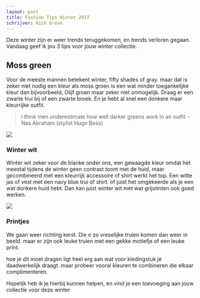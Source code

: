 ```yaml
---
layout: post
title: Fashion Tips Winter 2017
schrijver: Nick Greve
---
```

Deze winter zijn er weer trends teruggekomen, en trends verloren gegaan. Vandaag geef ik jou 3 tips voor jouw winter collectie.

## Moss green
Voor de meeste mannen betekent winter, fifty shades of gray. maar dat is zeker niet nodig een kleur als moss groen is een wat minder toegankelijke kleur dan bijvoorbeeld, Olijf groen maar zeker niet onmogelijk. Draag er een zwarte trui bij of een zwarte broek. En je hebt al snel een donkere maar kleurrijke outfit. 

>I think men underestimate how well darker greens work in an outfit -Nas Abraham (stylist Hugo Boss)

![](http://static.fashionbeans.com/wp-content/uploads/2017/09/moss-green-trend.jpg)

### Winter wit
Winter wit zeker voor de blanke onder ons, een gewaagde kleur omdat het meestal tijdens de winter geen contrast toont met de huid, maar gecombineerd met een kleurrijk accessoire of shirt werkt het top.
Een witte jas of vest met een navy blue trui of shirt. of juist het omgekeerde als je een wat donkere huid hebt. Dan kan juist winter wit met wat grijstinten ook goed werken.

![](http://static.fashionbeans.com/wp-content/uploads/2017/09/aw17-trends-img-3.jpg)

### Printjes

We gaan weer richting kerst. Die o zo vreselijke truien komen dan weer in beeld. maar er zijn ook leuke truien met een gekke motiefje of een leuke print.

hoe je dit moet dragen ligt heel erg aan wat voor kledingstuk je daadwerkelijk draagt .maar probeer vooral kleuren te combineren die elkaar complimenteren.

Hopelijk heb ik je hierbij kunnen helpen, en vind je een toevoeging aan jouw collectie voor deze winter
